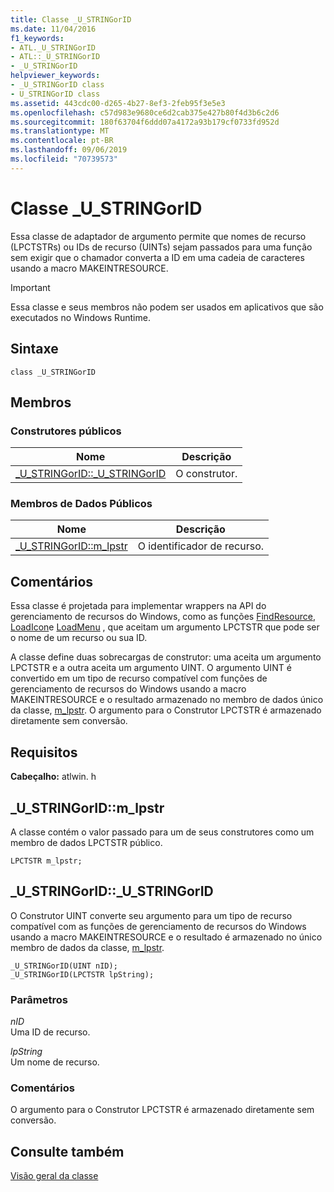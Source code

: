 ```yaml
---
title: Classe _U_STRINGorID
ms.date: 11/04/2016
f1_keywords:
- ATL._U_STRINGorID
- ATL::_U_STRINGorID
- _U_STRINGorID
helpviewer_keywords:
- _U_STRINGorID class
- U_STRINGorID class
ms.assetid: 443cdc00-d265-4b27-8ef3-2feb95f3e5e3
ms.openlocfilehash: c57d983e9680ce6d2cab375e427b80f4d3b6c2d6
ms.sourcegitcommit: 180f63704f6ddd07a4172a93b179cf0733fd952d
ms.translationtype: MT
ms.contentlocale: pt-BR
ms.lasthandoff: 09/06/2019
ms.locfileid: "70739573"
---
```

# <a name="_u_stringorid-class"></a>Classe _U_STRINGorID

Essa classe de adaptador de argumento permite que nomes de recurso (LPCTSTRs) ou IDs de recurso (UINTs) sejam passados para uma função sem exigir que o chamador converta a ID em uma cadeia de caracteres usando a macro MAKEINTRESOURCE.

> [!IMPORTANT]
>  Essa classe e seus membros não podem ser usados em aplicativos que são executados no Windows Runtime.

## <a name="syntax"></a>Sintaxe

```
class _U_STRINGorID
```

## <a name="members"></a>Membros

### <a name="public-constructors"></a>Construtores públicos

|Nome|Descrição|
|----------|-----------------|
|[_U_STRINGorID::_U_STRINGorID](#_u_stringorid___u_stringorid)|O construtor.|

### <a name="public-data-members"></a>Membros de Dados Públicos

|Nome|Descrição|
|----------|-----------------|
|[_U_STRINGorID::m_lpstr](#_u_stringorid__m_lpstr)|O identificador de recurso.|

## <a name="remarks"></a>Comentários

Essa classe é projetada para implementar wrappers na API do gerenciamento de recursos do Windows, como as funções [FindResource](/windows/win32/api/winbase/nf-winbase-findresourcea), [LoadIcon](/windows/win32/api/winuser/nf-winuser-loadiconw)e [LoadMenu](/windows/win32/api/winuser/nf-winuser-loadmenuw) , que aceitam um argumento LPCTSTR que pode ser o nome de um recurso ou sua ID.

A classe define duas sobrecargas de construtor: uma aceita um argumento LPCTSTR e a outra aceita um argumento UINT. O argumento UINT é convertido em um tipo de recurso compatível com funções de gerenciamento de recursos do Windows usando a macro MAKEINTRESOURCE e o resultado armazenado no membro de dados único da classe, [m_lpstr](#_u_stringorid__m_lpstr). O argumento para o Construtor LPCTSTR é armazenado diretamente sem conversão.

## <a name="requirements"></a>Requisitos

**Cabeçalho:** atlwin. h

##  <a name="_u_stringorid__m_lpstr"></a>  _U_STRINGorID::m_lpstr

A classe contém o valor passado para um de seus construtores como um membro de dados LPCTSTR público.

```
LPCTSTR m_lpstr;
```

##  <a name="_u_stringorid___u_stringorid"></a>  _U_STRINGorID::_U_STRINGorID

O Construtor UINT converte seu argumento para um tipo de recurso compatível com as funções de gerenciamento de recursos do Windows usando a macro MAKEINTRESOURCE e o resultado é armazenado no único membro de dados da classe, [m_lpstr](#_u_stringorid__m_lpstr).

```
_U_STRINGorID(UINT nID);
_U_STRINGorID(LPCTSTR lpString);
```

### <a name="parameters"></a>Parâmetros

*nID*<br/>
Uma ID de recurso.

*lpString*<br/>
Um nome de recurso.

### <a name="remarks"></a>Comentários

O argumento para o Construtor LPCTSTR é armazenado diretamente sem conversão.

## <a name="see-also"></a>Consulte também

[Visão geral da classe](../../atl/atl-class-overview.md)
